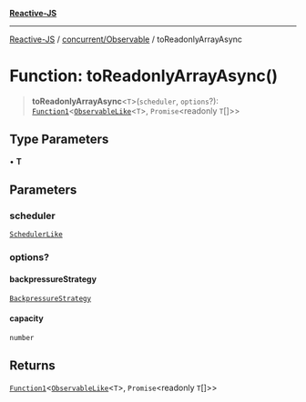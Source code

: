[**Reactive-JS**](../../../README.md)

***

[Reactive-JS](../../../README.md) / [concurrent/Observable](../README.md) / toReadonlyArrayAsync

# Function: toReadonlyArrayAsync()

> **toReadonlyArrayAsync**\<`T`\>(`scheduler`, `options`?): [`Function1`](../../../functions/type-aliases/Function1.md)\<[`ObservableLike`](../../interfaces/ObservableLike.md)\<`T`\>, `Promise`\<readonly `T`[]\>\>

## Type Parameters

• **T**

## Parameters

### scheduler

[`SchedulerLike`](../../interfaces/SchedulerLike.md)

### options?

#### backpressureStrategy

[`BackpressureStrategy`](../../../utils/type-aliases/BackpressureStrategy.md)

#### capacity

`number`

## Returns

[`Function1`](../../../functions/type-aliases/Function1.md)\<[`ObservableLike`](../../interfaces/ObservableLike.md)\<`T`\>, `Promise`\<readonly `T`[]\>\>
